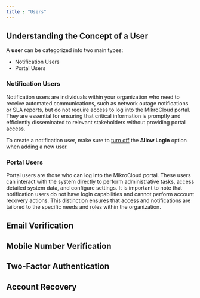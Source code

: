 ```yaml
---
title : "Users"
---
```


## Understanding the Concept of a User

A **user** can be categorized into two main types:

* Notification Users
* Portal Users

### Notification Users

Notification users are individuals within your organization who need to receive automated communications,
such as network outage notifications or SLA reports, but do not require access to log into the MikroCloud portal.
They are essential for ensuring that critical information is promptly and efficiently disseminated to relevant stakeholders
without providing portal access.

To create a notification user, make sure to <u>turn off</u> the **Allow Login** option when adding a new user.


### Portal Users

Portal users are those who can log into the MikroCloud portal.
These users can interact with the system directly to perform administrative tasks,
access detailed system data, and configure settings.
It is important to note that notification users do not have login capabilities
and cannot perform account recovery actions.
This distinction ensures that access and notifications are tailored to the specific needs and roles within the organization.

## Email Verification

## Mobile Number Verification

## Two-Factor Authentication

## Account Recovery